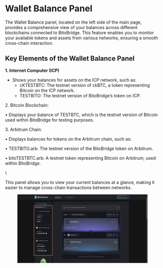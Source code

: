 # Wallet Balance Panel

The Wallet Balance panel, located on the left side of the main page, provides a comprehensive view of your balances across different blockchains connected to BitoBridge. This feature enables you to monitor your available tokens and assets from various networks, ensuring a smooth cross-chain interaction.

## Key Elements of the Wallet Balance Panel

**1. Internet Computer (ICP)**

* Shows your balances for assets on the ICP network, such as:
  * cKTESTBTC: The testnet version of ckBTC, a token representing Bitcoin on the ICP network.
  * TESTBITO: The testnet version of BitoBridge’s token on ICP.

2\. Bitcoin Blockchain:

• Displays your balance of TESTBTC, which is the testnet version of Bitcoin used within BitoBridge for testing purposes.

3\. Arbitrum Chain:

• Displays balances for tokens on the Arbitrum chain, such as:

• TESTBITO.arb: The testnet version of the BitoBridge token on Arbitrum.

• bitoTESTBTC.arb: A testnet token representing Bitcoin on Arbitrum, used within BitoBridge.

\


This panel allows you to view your current balances at a glance, making it easier to manage cross-chain transactions between networks.

<figure><img src="../.gitbook/assets/web-screenshot-30-09-2024 (3) (1).png" alt=""><figcaption></figcaption></figure>
